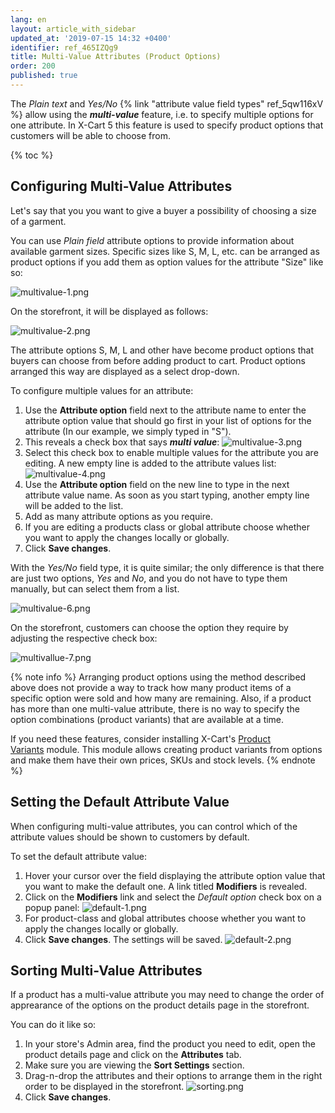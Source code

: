 ```yaml
---
lang: en
layout: article_with_sidebar
updated_at: '2019-07-15 14:32 +0400'
identifier: ref_465IZQg9
title: Multi-Value Attributes (Product Options)
order: 200
published: true
---
```

The _Plain text_ and _Yes/No_ {% link "attribute value field types" ref_5qw116xV %} allow using the **_multi-value_** feature, i.e. to specify multiple options for one attribute. In X-Cart 5 this feature is used to specify product options that customers will be able to choose from. 

{% toc %}

## Configuring Multi-Value Attributes

Let's say that you you want to give a buyer a possibility of choosing a size of a garment.

You can use _Plain field_ attribute options to provide information about available garment sizes. Specific sizes like S, M, L, etc. can be arranged as product options if you add them as option values for the attribute "Size" like so:

![multivalue-1.png]({{site.baseurl}}/attachments/ref_465IZQg9/multivalue-1.png)

On the storefront, it will be displayed as follows:

![multivalue-2.png]({{site.baseurl}}/attachments/ref_465IZQg9/multivalue-2.png)

The attribute options S, M, L and other have become product options that buyers can choose from before adding product to cart. Product options arranged this way are displayed as a select drop-down.

To configure multiple values for an attribute:

1.  Use the **Attribute option** field next to the attribute name to enter the attribute option value that should go first in your list of options for the attribute (In our example, we simply typed in "S").
2.  This reveals a check box that says **_multi value_**:
    ![multivalue-3.png]({{site.baseurl}}/attachments/ref_465IZQg9/multivalue-3.png)
3.  Select this check box to enable multiple values for the attribute you are editing. A new empty line is added to the attribute values list:
    ![multivalue-4.png]({{site.baseurl}}/attachments/ref_465IZQg9/multivalue-4.png)
4.  Use the **Attribute option** field on the new line to type in the next attribute value name. As soon as you start typing, another empty line will be added to the list.
5.  Add as many attribute options as you require.
6.  If you are editing a products class or global attribute choose whether you want to apply the changes locally or globally.
7.  Click **Save changes**.

With the _Yes/No_ field type, it is quite similar; the only difference is that there are just two options, _Yes_ and _No_, and you do not have to type them manually, but can select them from a list.

![multivalue-6.png]({{site.baseurl}}/attachments/ref_465IZQg9/multivalue-6.png)

On the storefront, customers can choose the option they require by adjusting the respective check box:

![multivallue-7.png]({{site.baseurl}}/attachments/ref_465IZQg9/multivallue-7.png)

{% note info %}
Arranging product options using the method described above does not provide a way to track how many product items of a specific option were sold and how many are remaining. Also, if a product has more than one multi-value attribute, there is no way to specify the option combinations (product variants) that are available at a time. 

If you need these features, consider installing X-Cart's [Product Variants](http://www.x-cart.com/extensions/addons/product-variants.html) module. This module allows creating product variants from options and make them have their own prices, SKUs and stock levels.
{% endnote %}

## Setting the Default Attribute Value

When configuring multi-value attributes, you can control which of the attribute values should be shown to customers by default.

To set the default attribute value:

1.  Hover your cursor over the field displaying the attribute option value that you want to make the default one. A link titled **Modifiers** is revealed.    
2.  Click on the **Modifiers** link and select the _Default option_ check box on a popup panel:
    ![default-1.png]({{site.baseurl}}/attachments/ref_465IZQg9/default-1.png)
4.  For product-class and global attributes choose whether you want to apply the changes locally or globally. 
5.  Click **Save changes**.
    The settings will be saved.
    ![default-2.png]({{site.baseurl}}/attachments/ref_465IZQg9/default-2.png)

    
## Sorting Multi-Value Attributes

If a product has a multi-value attribute you may need to change the order of apprearance of the options on the product details page in the storefront. 

You can do it like so:

1.  In your store's Admin area, find the product you need to edit, open the product details page and click on the **Attributes** tab. 
2.  Make sure you are viewing the **Sort Settings** section.
3.  Drag-n-drop the attributes and their options to arrange them in the right order to be displayed in the storefront.
    ![sorting.png]({{site.baseurl}}/attachments/ref_465IZQg9/sorting.png)
4.  Click **Save changes**.
